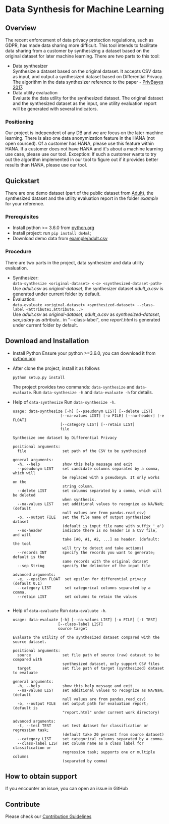 # Data Synthesis for Machine Learning

## Overview
The recent enforcement of data privacy protection regulations, such as GDPR, has made data sharing more difficult. This tool intends to facilitate data sharing from a customer by synthesizing a dataset based on the original dataset for later machine learning. 
There are two parts to this tool:
+ Data synthesizer  
  Synthesize a dataset based on the original dataset. It accepts CSV data as input, and output a synthesized dataset based on Differential Privacy. The algorithm in the data synthesizer reference to the paper - [PrivBayes 2017](http://dimacs.rutgers.edu/~graham/pubs/papers/privbayes-tods.pdf).
+ Data utility evaluation  
  Evaluate the data utility for the synthesized dataset. The original dataset and the synthesized dataset as the input, one utility evaluation report will be generated with several indicators.
### Positioning
Our project is independent of any DB and we are focus on the later machine learning. There is also one data anonymization feature in the HANA (not open sourced). Of a customer has HANA, please use this feature within HANA. If a customer does not have HANA and it's about a machine learning use case, please use our tool. Exception: If such a customer wants to try out the algorithm implemented in our tool to figure out if it provides better results than HANA, please use our tool.

## Quickstart
There are one demo dataset (part of the public dataset from [Adult](https://archive.ics.uci.edu/ml/datasets/Adult)), the synthesized dataset and the utility evaluation report in the folder *example* for your reference.
### Prerequisites
+ Install python >= 3.6.0 from [python.org](https://www.python.org/)
+ Install project: run `pip install ds4ml`;
+ Download demo data from [example/adult.csv](https://github.com/SAP/data-synthesis-for-machine-learning/blob/master/example/adult.csv)
### Procedure
  There are two parts in the project, data synthesizer and data utility evaluation.
+ Synthesizer:  
  `data-synthesize <original-dataset> <-o> <synthesized-dataset-path> `  
  Use *adult.csv* as *original-dataset*, the synthesizer dataset *adult_a.csv* is generated under current folder by default.
+ Evaluation:  
  `data-evaluate <original-dataset> <synthesized-dataset> --class-label <attribute1,attribute...>`  
  Use *adult.csv* as *original-dataset*, *adult_a.csv* as *synthesized-dataset*, *sex,salary* as *attribute..* in "--class-label", one *report.html* is generated under current folder by default.

## Download and Installation
+ Install Python 
  Ensure your python >=3.6.0, you can download it from [python.org](https://www.python.org/)
+ After clone the project, install it as follows
  ```
  python setup.py install
  ```
  The project provides two commands: `data-synthesize` and `data-evaluate`. Run `data-synthesize -h` and `data-evaluate -h` for details.

+ Help of `data-synthesize`
  Run `data-synthesize -h`.
  ```
  usage: data-synthesize [-h] [--pseudonym LIST] [--delete LIST]
                       [--na-values LIST] [-o FILE] [--no-header] [-e FLOAT]
                       [--category LIST] [--retain LIST]
                       file

  Synthesize one dataset by Differential Privacy

  positional arguments:
    file                set path of the CSV to be synthesized

  general arguments:
    -h, --help          show this help message and exit
    --pseudonym LIST    set candidate columns separated by a comma, which will
                        be replaced with a pseudonym. It only works on the
                        string column.
    --delete LIST       set columns separated by a comma, which will be deleted
                        when synthesis.
    --na-values LIST    set additional values to recognize as NA/NaN; (default
                        null values are from pandas.read_csv)
    -o, --output FILE   set the file name of output synthesized dataset
                        (default is input file name with suffix '_a')
    --no-header         indicate there is no header in a CSV file, and will
                        take [#0, #1, #2, ...] as header. (default: the tool
                        will try to detect and take actions)
    --records INT       specify the records you want to generate; default is the
                        same records with the original dataset
    --sep String        specify the delimiter of the input file

  advanced arguments:
    -e, --epsilon FLOAT  set epsilon for differential privacy (default 0.1)
    --category LIST      set categorical columns separated by a comma.
    --retain LIST        set columns to retain the values
   
  ```


+ Help of `data-evaluate`
  Run `data-evaluate -h`.
  ```
  usage: data-evaluate [-h] [--na-values LIST] [-o FILE] [-t TEST]
                      [--class-label LIST]
                      source target

  Evaluate the utility of the synthesized dataset compared with the source dataset.

  positional arguments:
    source              set file path of source (raw) dataset to be compared with
                        synthesized dataset, only support CSV files
    target              set file path of target (synthesized) dataset to evaluate

  general arguments:
    -h, --help          show this help message and exit
    --na-values LIST    set additional values to recognize as NA/NaN; (default
                        null values are from pandas.read_csv)
    -o, --output FILE   set output path for evaluation report; (default is
                        "report.html" under current work directory)

  advanced arguments:
    -t, --test TEST     set test dataset for classification or regression task;
                        (default take 20 percent from source dataset)
    --category LIST     set categorical columns separated by a comma.
    --class-label LIST  set column name as a class label for classification or
                        regression task; supports one or multiple columns
                        (separated by comma)
  ```
  
## How to obtain support
If you encounter an issue, you can open an issue in GitHub

## Contribute
Please check our [Contribution Guidelines](/CONTRIBUTING.md)
